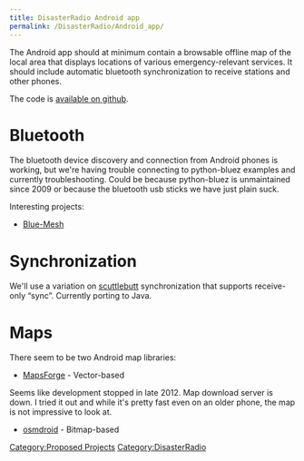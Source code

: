 ```yaml
---
title: DisasterRadio Android app
permalink: /DisasterRadio/Android_app/
---
```


The Android app should at minimum contain a browsable offline map of the local area that displays locations of various emergency-relevant services. It should include automatic bluetooth synchronization to receive stations and other phones.

The code is [available on github](https://github.com/DisasterRadio/DisasterRadioAndroid).

Bluetooth
=========

The bluetooth device discovery and connection from Android phones is working, but we're having trouble connecting to python-bluez examples and currently troubleshooting. Could be because python-bluez is unmaintained since 2009 or because the bluetooth usb sticks we have just plain suck.

Interesting projects:

-   [Blue-Mesh](https://github.com/schnej7/Blue-Mesh)

Synchronization
===============

We'll use a variation on [scuttlebutt](https://github.com/dominictarr/scuttlebutt) synchronization that supports receive-only “sync”. Currently porting to Java.

Maps
====

There seem to be two Android map libraries:

-   [MapsForge](http://code.google.com/p/mapsforge/) - Vector-based


Seems like development stopped in late 2012. Map download server is down. I tried it out and while it's pretty fast even on an older phone, the map is not impressive to look at.

-   [osmdroid](http://code.google.com/p/osmdroid/) - Bitmap-based

[Category:Proposed Projects](/Category:Proposed_Projects "wikilink") [Category:DisasterRadio](/Category:DisasterRadio "wikilink")